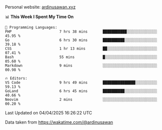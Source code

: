 Personal website: [ardinusawan.xyz](https://ardinusawan.xyz)

<!--START_SECTION:waka-->
📊 **This Week I Spent My Time On** 

```text
💬 Programming Languages: 
PHP                      7 hrs 38 mins       ███████████░░░░░░░░░░░░░░   45.95 % 
Go                       6 hrs 30 mins       ██████████░░░░░░░░░░░░░░░   39.18 % 
CSS                      1 hr 13 mins        ██░░░░░░░░░░░░░░░░░░░░░░░   07.41 % 
Bash                     55 mins             █░░░░░░░░░░░░░░░░░░░░░░░░   05.60 % 
Markdown                 9 mins              ░░░░░░░░░░░░░░░░░░░░░░░░░   00.98 % 

🔥 Editors: 
VS Code                  9 hrs 49 mins       ███████████████░░░░░░░░░░   59.13 % 
GoLand                   6 hrs 45 mins       ██████████░░░░░░░░░░░░░░░   40.66 % 
Neovim                   2 mins              ░░░░░░░░░░░░░░░░░░░░░░░░░   00.20 % 
```


 Last Updated on 04/04/2025 16:26:22 UTC
<!--END_SECTION:waka-->
Data taken from https://wakatime.com/@ardinusawan
